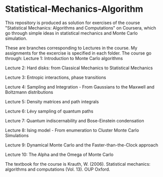 # Statistical-Mechanics-Algorithm
This repository is produced as solution for exercises of the course "Statistical Mechanics: Algorithms and Computations" on Coursera, which go through simple ideas in statistical mechanics and Monte Carlo simulation.

These are branches corresponding to Lectures in the course. My assignments for the excercise is specified in each folder. The course go through:
Lecture 1: Introduction to Monte Carlo algorithms

Lecture 2: Hard disks: from Classical Mechanics to Statistical Mechanics

Lecture 3: Entropic interactions, phase transitions

Lecture 4: Sampling and Integration - From Gaussians to the Maxwell and Boltzmann distributions

Lecture 5: Density matrices and path integrals

Lecture 6: Lévy sampling of quantum paths

Lecture 7: Quantum indiscernability and Bose-Einstein condensation

Lecture 8: Ising model - From enumeration to Cluster Monte Carlo Simulations

Lecture 9: Dynamical Monte Carlo and the Faster-than-the-Clock approach

Lecture 10: The Alpha and the Omega of Monte Carlo

The textbook for the course is Krauth, W. (2006). Statistical mechanics: algorithms and computations (Vol. 13). OUP Oxford.

